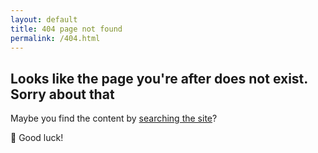 ```yaml
---
layout: default
title: 404 page not found
permalink: /404.html
---
```


## Looks like the page you're after does not exist. Sorry about that

Maybe you find the content by [searching the site](https://www.google.com/search?as_sitesearch=christian-trabold.de)?

:blossom: Good luck!
